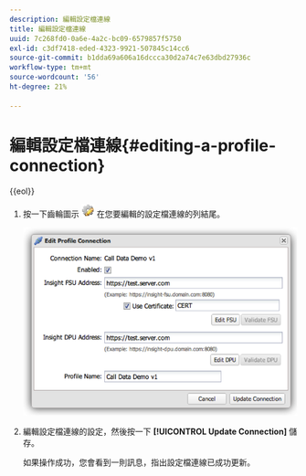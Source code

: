 ```yaml
---
description: 編輯設定檔連線
title: 編輯設定檔連線
uuid: 7c268fd0-0a6e-4a2c-bc09-6579857f5750
exl-id: c3df7418-eded-4323-9921-507845c14cc6
source-git-commit: b1dda69a606a16dccca30d2a74c7e63dbd27936c
workflow-type: tm+mt
source-wordcount: '56'
ht-degree: 21%

---
```


# 編輯設定檔連線{#editing-a-profile-connection}

{{eol}}

1. 按一下齒輪圖示 ![](assets/edit_icon.png) 在您要編輯的設定檔連線的列結尾。

   ![](assets/edit_profile_connection.png)

1. 編輯設定檔連線的設定，然後按一下 **[!UICONTROL Update Connection]** 儲存。

   如果操作成功，您會看到一則訊息，指出設定檔連線已成功更新。
